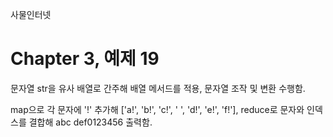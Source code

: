 
사물인터넷

Chapter 3, 예제 19
================================

문자열 str을 유사 배열로 간주해 배열 메서드를 적용, 문자열 조작 및 변환 수행함.

map으로 각 문자에 '!' 추가해 ['a!', 'b!', 'c!', ' ', 'd!', 'e!', 'f!'], reduce로 문자와 인덱스를 결합해 abc def0123456 출력함.
